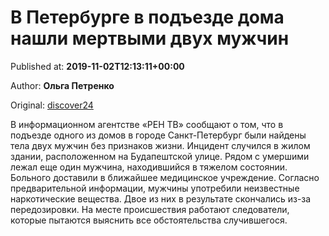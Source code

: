 
# В Петербурге в подъезде дома нашли мертвыми двух мужчин

Published at: **2019-11-02T12:13:11+00:00**

Author: **Ольга Петренко**

Original: [discover24](https://discover24.ru/2019/11/v-peterburge-v-podezde-doma-nashli-mertvymi-dvuh-muzhchin/)

В информационном агентстве «РЕН ТВ» сообщают о том, что в подъезде одного из домов в городе Санкт-Петербург были найдены тела двух мужчин без признаков жизни.
Инцидент случился в жилом здании, расположенном на Будапештской улице. Рядом с умершими лежал еще один мужчина, находившийся в тяжелом состоянии. Больного доставили в ближайшее медицинское учреждение.
Согласно предварительной информации, мужчины употребили неизвестные наркотические вещества. Двое из них в результате скончались из-за передозировки. На месте происшествия работают следователи, которые пытаются выяснить все обстоятельства случившегося.
